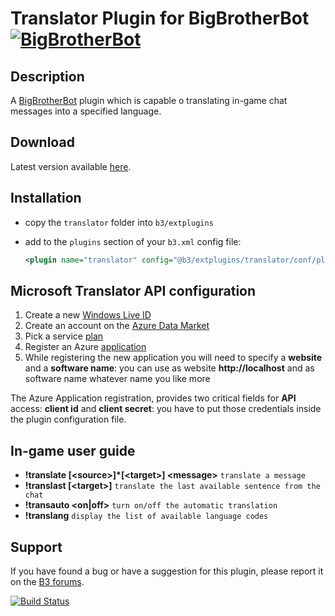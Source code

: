 Translator Plugin for BigBrotherBot [![BigBrotherBot](http://i.imgur.com/7sljo4G.png)][B3]
=================================

Description
-----------

A [BigBrotherBot][B3] plugin which is capable o translating in-game chat messages into a specified language.

Download
--------

Latest version available [here](https://github.com/danielepantaleone/b3-plugin-translator/archive/master.zip).

Installation
------------

* copy the `translator` folder into `b3/extplugins`
* add to the `plugins` section of your `b3.xml` config file:

  ```xml
  <plugin name="translator" config="@b3/extplugins/translator/conf/plugin_translator.ini" />
  ```

Microsoft Translator API configuration
--------------------------------------

1. Create a new [Windows Live ID](https://signup.live.com)
2. Create an account on the [Azure Data Market](https://datamarket.azure.com/developer/applications/)
3. Pick a service [plan](https://datamarket.azure.com/dataset/1899a118-d202-492c-aa16-ba21c33c06cb)
4. Register an Azure [application](https://datamarket.azure.com/developer/applications)
5. While registering the new application you will need to specify a **website** and a **software name**: you can use
as website **http://localhost** and as software name whatever name you like more

The Azure Application registration, provides two critical fields for **API** access: **client id** and **client secret**:
you have to put those credentials inside the plugin configuration file.

In-game user guide
------------------

* **!translate [&lt;source&gt;]*[&lt;target&gt;] &lt;message&gt;** `translate a message`
* **!translast [&lt;target&gt;]** `translate the last available sentence from the chat`
* **!transauto &lt;on|off&gt;** `turn on/off the automatic translation`
* **!translang** `display the list of available language codes`

Support
-------

If you have found a bug or have a suggestion for this plugin, please report it on the [B3 forums][Support].

[B3]: http://www.bigbrotherbot.net/ "BigBrotherBot (B3)"
[Support]: http://forum.bigbrotherbot.net/plugins-by-fenix/translator-plugin-(by-mr-click) "Support topic on the B3 forums"

[![Build Status](https://travis-ci.org/danielepantaleone/b3-plugin-translator.svg?branch=master)](https://travis-ci.org/danielepantaleone/b3-plugin-translator)
